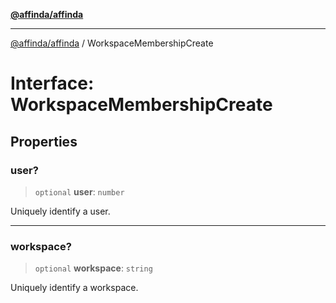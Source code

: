 [**@affinda/affinda**](../README.md)

***

[@affinda/affinda](../globals.md) / WorkspaceMembershipCreate

# Interface: WorkspaceMembershipCreate

## Properties

### user?

> `optional` **user**: `number`

Uniquely identify a user.

***

### workspace?

> `optional` **workspace**: `string`

Uniquely identify a workspace.
